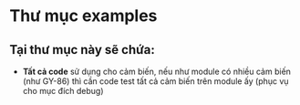 # Thư mục examples

## Tại thư mục này sẽ chứa:

* **Tất cả code** sử dụng cho cảm biến, nếu như module có nhiều cảm biến (như GY-86) thì cần code test tất cả cảm biến trên module ấy (phục vụ cho mục đích debug)